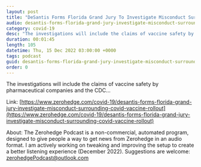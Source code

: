 ```yaml
---
layout: post
title: "DeSantis Forms Florida Grand Jury To Investigate Misconduct Surrounding Covid Vaccine Rollout"
audio: desantis-forms-florida-grand-jury-investigate-misconduct-surrounding-covid-vaccine-rollout-0
category: covid-19
desc: "The investigations will include the claims of vaccine safety by pharmaceutical companies and the CDC..."
duration: 00:01:45
length: 105
datetime: Thu, 15 Dec 2022 03:00:00 +0000
tags: podcast
guid: desantis-forms-florida-grand-jury-investigate-misconduct-surrounding-covid-vaccine-rollout-0
order: 0
---
```

The investigations will include the claims of vaccine safety by pharmaceutical companies and the CDC...

Link: [https://www.zerohedge.com/covid-19/desantis-forms-florida-grand-jury-investigate-misconduct-surrounding-covid-vaccine-rollout](https://www.zerohedge.com/covid-19/desantis-forms-florida-grand-jury-investigate-misconduct-surrounding-covid-vaccine-rollout)

About: The Zerohedge Podcast is a non-commercial, automated program, designed to give people a way to get news from Zerohedge in an audio format.  I am actively working on tweaking and improving the setup to create a better listening experience (December 2022).  Suggestions are welcome: [zerohedgePodcast@outlook.com](mailto:zerohedgePodcast@outlook.com)